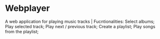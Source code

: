 # Webplayer
A web application for playing music tracks |
	Fucntionalities: 
	Select albums;
	Play selected track;
	Play next / previous track;
	Create a playlist;
	Play songs from the playlist;
